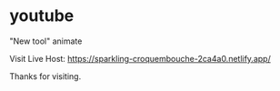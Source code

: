 # youtube
"New tool" animate

Visit Live Host: https://sparkling-croquembouche-2ca4a0.netlify.app/

Thanks for visiting.
